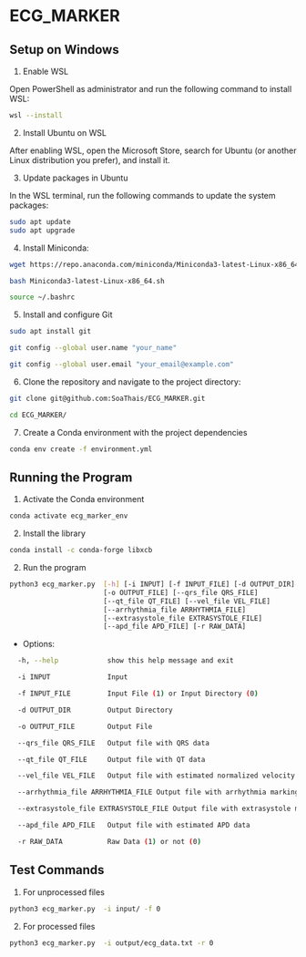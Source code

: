 # ECG_MARKER

## Setup on Windows

1. Enable WSL

Open PowerShell as administrator and run the following command to install WSL:

```bash
wsl --install
```

2. Install Ubuntu on WSL

After enabling WSL, open the Microsoft Store, search for Ubuntu (or another Linux distribution you prefer), and install it.

3. Update packages in Ubuntu

In the WSL terminal, run the following commands to update the system packages:

```bash
sudo apt update
sudo apt upgrade
```

4. Install Miniconda: 
    
```bash
wget https://repo.anaconda.com/miniconda/Miniconda3-latest-Linux-x86_64.sh
```

```bash
bash Miniconda3-latest-Linux-x86_64.sh
```

```bash
source ~/.bashrc
```

5. Install and configure Git

```bash
sudo apt install git
```

```bash
git config --global user.name "your_name"
```

```bash
git config --global user.email "your_email@example.com"
```

6. Clone the repository and navigate to the project directory:

```bash
git clone git@github.com:SoaThais/ECG_MARKER.git
```

```bash
cd ECG_MARKER/
```

7. Create a Conda environment with the project dependencies

```bash
conda env create -f environment.yml
```

## Running the Program

1. Activate the Conda environment

```bash
conda activate ecg_marker_env
```

2. Install the library 

```bash
conda install -c conda-forge libxcb
```

2. Run the program

```bash
python3 ecg_marker.py  [-h] [-i INPUT] [-f INPUT_FILE] [-d OUTPUT_DIR]
                       [-o OUTPUT_FILE] [--qrs_file QRS_FILE]
                       [--qt_file QT_FILE] [--vel_file VEL_FILE]
                       [--arrhythmia_file ARRHYTHMIA_FILE]
                       [--extrasystole_file EXTRASYSTOLE_FILE]
                       [--apd_file APD_FILE] [-r RAW_DATA]
```

* Options:

```bash
  -h, --help            show this help message and exit

  -i INPUT              Input

  -f INPUT_FILE         Input File (1) or Input Directory (0)

  -d OUTPUT_DIR         Output Directory

  -o OUTPUT_FILE        Output File

  --qrs_file QRS_FILE   Output file with QRS data

  --qt_file QT_FILE     Output file with QT data

  --vel_file VEL_FILE   Output file with estimated normalized velocity data

  --arrhythmia_file ARRHYTHMIA_FILE Output file with arrhythmia marking

  --extrasystole_file EXTRASYSTOLE_FILE Output file with extrasystole marking

  --apd_file APD_FILE   Output file with estimated APD data

  -r RAW_DATA           Raw Data (1) or not (0)
```

## Test Commands

1. For unprocessed files

```bash
python3 ecg_marker.py  -i input/ -f 0 
```

2. For processed files 

```bash
python3 ecg_marker.py  -i output/ecg_data.txt -r 0 
```
